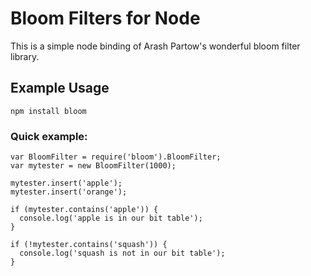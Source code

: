 Bloom Filters for Node
=======================

This is a simple node binding of Arash Partow's wonderful bloom filter library.

Example Usage
-------------

    npm install bloom

### Quick example:

    var BloomFilter = require('bloom').BloomFilter;
    var mytester = new BloomFilter(1000);
    
    mytester.insert('apple');
    mytester.insert('orange');
    
    if (mytester.contains('apple')) {
      console.log('apple is in our bit table');
    }
    
    if (!mytester.contains('squash')) {
      console.log('squash is not in our bit table');
    }
